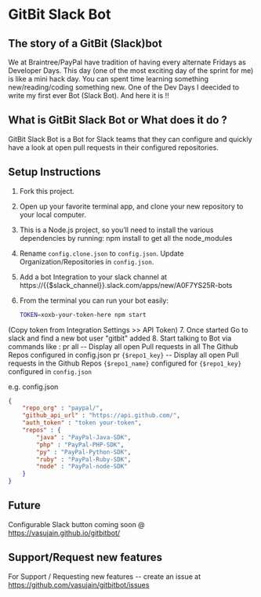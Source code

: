 # GitBit Slack Bot

## The story of a GitBit (Slack)bot
We at Braintree/PayPal have tradition of having every alternate Fridays as Developer Days. This day (one of the most exciting day of the sprint for me) is like a mini hack day. You can spent time learning something new/reading/coding something new. One of the Dev Days I deecided to write my first ever Bot (Slack Bot). And here it is !!

## What is GitBit Slack Bot or What does it do ?
GitBit Slack Bot is a Bot for Slack teams that they can configure and quickly have a look at open pull requests in their configured repositories. 

## Setup Instructions
1. Fork this project.
2. Open up your favorite terminal app, and clone your new repository to your local computer.
3. This is a Node.js project, so you’ll need to install the various dependencies by running: npm install to get all the node_modules
4. Rename `config.clone.json` to `config.json`. Update Organization/Repositories in `config.json`.
5. Add a bot Integration to your slack channel at https://{{$slack_channel}}.slack.com/apps/new/A0F7YS25R-bots
6. From the terminal you can run your bot easily:

    ```bash
    TOKEN=xoxb-your-token-here npm start
    ```
 (Copy token from Integration Settings >> API Token)
7. Once started Go to slack and find a new bot user "gitbit" added
8. Start talking to Bot via commands like : 
    pr all -- Display all open Pull requests in all The Github Repos configured in config.json
    pr `{$repo1_key}` -- Display all open Pull requests in the Github Repos `{$repo1_name}` configured for `{$repo1_key}` configured in `config.json`

e.g. config.json

```json
{
    "repo_org" : "paypal/",
    "github_api_url" : "https://api.github.com/",
    "auth_token" : "token your-token",
    "repos" : {
        "java" : "PayPal-Java-SDK",
        "php" : "PayPal-PHP-SDK",
        "py" : "PayPal-Python-SDK",
        "ruby" : "PayPal-Ruby-SDK",
        "node" : "PayPal-node-SDK"
    }
} 

```

## Future
Configurable Slack button coming soon @ https://vasujain.github.io/gitbitbot/

## Support/Request new features
For Support / Requesting new features -- create an issue at https://github.com/vasujain/gitbitbot/issues  
